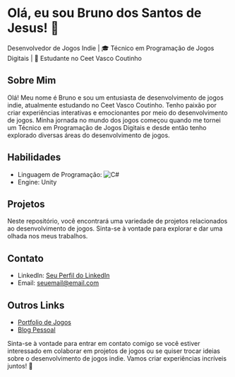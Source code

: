 # Olá, eu sou Bruno dos Santos de Jesus! 👋

Desenvolvedor de Jogos Indie | 🎓 Técnico em Programação de Jogos Digitais | 📍 Estudante no Ceet Vasco Coutinho

## Sobre Mim

Olá! Meu nome é Bruno e sou um entusiasta de desenvolvimento de jogos indie, atualmente estudando no Ceet Vasco Coutinho. Tenho paixão por criar experiências interativas e emocionantes por meio do desenvolvimento de jogos. Minha jornada no mundo dos jogos começou quando me tornei um Técnico em Programação de Jogos Digitais e desde então tenho explorado diversas áreas do desenvolvimento de jogos.

## Habilidades

- Linguagem de Programação: ![C#](https://img.shields.io/badge/C%23-239120?style=for-the-badge&logo=c-sharp)
- Engine: Unity

## Projetos

Neste repositório, você encontrará uma variedade de projetos relacionados ao desenvolvimento de jogos. Sinta-se à vontade para explorar e dar uma olhada nos meus trabalhos.

## Contato

- LinkedIn: [Seu Perfil do LinkedIn](https://www.linkedin.com/seuperfil)
- Email: seuemail@email.com

## Outros Links

- [Portfolio de Jogos](https://seusiteportfolio.com)
- [Blog Pessoal](https://seublog.com)

Sinta-se à vontade para entrar em contato comigo se você estiver interessado em colaborar em projetos de jogos ou se quiser trocar ideias sobre o desenvolvimento de jogos indie. Vamos criar experiências incríveis juntos! 🚀

